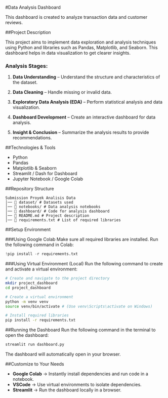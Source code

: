 #Data Analysis Dashboard

This dashboard is created to analyze transaction data and customer reviews.

##Project Description

This project aims to implement data exploration and analysis techniques using Python and libraries such as Pandas, Matplotlib, and Seaborn. This dashboard helps in data visualization to get clearer insights.

### Analysis Stages:

1. **Data Understanding** – Understand the structure and characteristics of the dataset.

2. **Data Cleaning** – Handle missing or invalid data.

3. **Exploratory Data Analysis (EDA)** – Perform statistical analysis and data visualization.

4. **Dashboard Development** – Create an interactive dashboard for data analysis.

5. **Insight & Conclusion** – Summarize the analysis results to provide recommendations.

##Technologies & Tools
- Python
- Pandas
- Matplotlib & Seaborn
- Streamlit / Dash for Dashboard
- Jupyter Notebook / Google Colab

##Repository Structure
```
Submission Proyek Analisis Data
│── 📁 dataset/ # Datasets used
│── 📁 notebooks/ # Data analysis notebooks
│── 📁 dashboard/ # Code for analysis dashboard
│── 📄 README.md # Project description
│── 📄 requirements.txt # List of required libraries
```

##Setup Environment

###Using Google Colab
Make sure all required libraries are installed. Run the following command in Colab:
```python
!pip install -r requirements.txt
```

###Using Virtual Environment (Local)
Run the following command to create and activate a virtual environment:
```bash
# Create and navigate to the project directory
mkdir project_dashboard
cd project_dashboard

# Create a virtual environment
python -m venv venv
source venv/bin/activate # (Use venv\Scripts\activate on Windows)

# Install required libraries
pip install -r requirements.txt
```

##Running the Dashboard
Run the following command in the terminal to open the dashboard:
```bash
streamlit run dashboard.py
```
The dashboard will automatically open in your browser.

##Customize to Your Needs
- **Google Colab** → Instantly install dependencies and run code in a notebook.
- **VSCode** → Use virtual environments to isolate dependencies.
- **Streamlit** → Run the dashboard locally in a browser.
